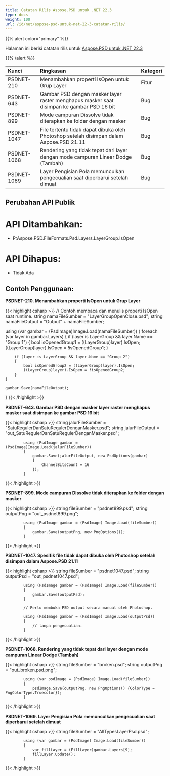 ```yaml
---
title: Catatan Rilis Aspose.PSD untuk .NET 22.3
type: docs
weight: 100
url: /id/net/aspose-psd-untuk-net-22-3-catatan-rilis/
---
```


{{% alert color="primary" %}}

Halaman ini berisi catatan rilis untuk [Aspose.PSD untuk .NET 22.3](https://www.nuget.org/packages/Aspose.PSD/)

{{% /alert %}}

|**Kunci**|**Ringkasan**|**Kategori**|
| :- | :- | :- |
|PSDNET-210|Menambahkan properti IsOpen untuk Grup Layer|Fitur|
|PSDNET-643|Gambar PSD dengan masker layer raster menghapus masker saat disimpan ke gambar PSD 16 bit|Bug|
|PSDNET-899|Mode campuran Dissolve tidak diterapkan ke folder dengan masker|Bug|
|PSDNET-1047|File tertentu tidak dapat dibuka oleh Photoshop setelah disimpan dalam Aspose.PSD 21.11|Bug|
|PSDNET-1068|Rendering yang tidak tepat dari layer dengan mode campuran Linear Dodge (Tambah)|Bug|
|PSDNET-1069|Layer Pengisian Pola memunculkan pengecualian saat diperbarui setelah dimuat|Bug|


## **Perubahan API Publik**
# **API Ditambahkan:**
- P:Aspose.PSD.FileFormats.Psd.Layers.LayerGroup.IsOpen


# **API Dihapus:**
- Tidak Ada


## **Contoh Penggunaan:**

**PSDNET-210. Menambahkan properti IsOpen untuk Grup Layer**

{{< highlight csharp >}}
// Contoh membaca dan menulis properti IsOpen saat runtime.
string namaFileSumber = "LayerGroupOpenClose.psd";
string namaFileOutput = "Output" + namaFileSumber;

using (var gambar = (PsdImage)Image.Load(namaFileSumber))
{
    foreach (var layer in gambar.Layers)
    {
        if (layer is LayerGroup && layer.Name == "Group 1")
        {
            bool isOpenedGroup1 = ((LayerGroup)layer).IsOpen;
            ((LayerGroup)layer).IsOpen = !isOpenedGroup1;
        }

        if (layer is LayerGroup && layer.Name == "Group 2")
        {
            bool isOpenedGroup2 = ((LayerGroup)layer).IsOpen;           
            ((LayerGroup)layer).IsOpen = !isOpenedGroup2;
        }
    }

    gambar.Save(namaFileOutput);
}
{{< /highlight >}}

**PSDNET-643. Gambar PSD dengan masker layer raster menghapus masker saat disimpan ke gambar PSD 16 bit**

{{< highlight csharp >}}
            string jalurFileSumber = "SatuRegulerDanSatuRegulerDenganMasker.psd";
            string jalurFileOutput = "out_SatuRegulerDanSatuRegulerDenganMasker.psd";

            using (PsdImage gambar = (PsdImage)Image.Load(jalurFileSumber))
            {
                gambar.Save(jalurFileOutput, new PsdOptions(gambar)
                {
                    ChannelBitsCount = 16
                });
            }
{{< /highlight >}}

**PSDNET-899. Mode campuran Dissolve tidak diterapkan ke folder dengan masker**

{{< highlight csharp >}}
            string fileSumber = "psdnet899.psd";
            string outputPng = "out_psdnet899.png";

            using (PsdImage gambar = (PsdImage) Image.Load(fileSumber))
            {
                gambar.Save(outputPng, new PngOptions());
            }
{{< /highlight >}}

**PSDNET-1047. Spesifik file tidak dapat dibuka oleh Photoshop setelah disimpan dalam Aspose.PSD 21.11**

{{< highlight csharp >}}
            string fileSumber = "psdnet1047.psd";
            string outputPsd = "out_psdnet1047.psd";

            using (PsdImage gambar = (PsdImage) Image.Load(fileSumber))
            {
                gambar.Save(outputPsd);
            }

            // Perlu membuka PSD output secara manual oleh Photoshop.

            using (PsdImage gambar = (PsdImage) Image.Load(outputPsd))
            {
                // tanpa pengecualian.
            }
{{< /highlight >}}

**PSDNET-1068. Rendering yang tidak tepat dari layer dengan mode campuran Linear Dodge (Tambah)**

{{< highlight csharp >}}
            string fileSumber = "broken.psd";
            string outputPng = "out_broken.psd.png";

            using (var psdImage = (PsdImage) Image.Load(fileSumber))
            {
                psdImage.Save(outputPng, new PngOptions() {ColorType = PngColorType.Truecolor});
            }
{{< /highlight >}}

**PSDNET-1069. Layer Pengisian Pola memunculkan pengecualian saat diperbarui setelah dimuat**

{{< highlight csharp >}}
            string fileSumber = "AllTypesLayerPsd.psd";

            using (var gambar = (PsdImage) Image.Load(fileSumber))
            {
                var fillLayer = (FillLayer)gambar.Layers[9];
                fillLayer.Update();
            }
{{< /highlight >}}
